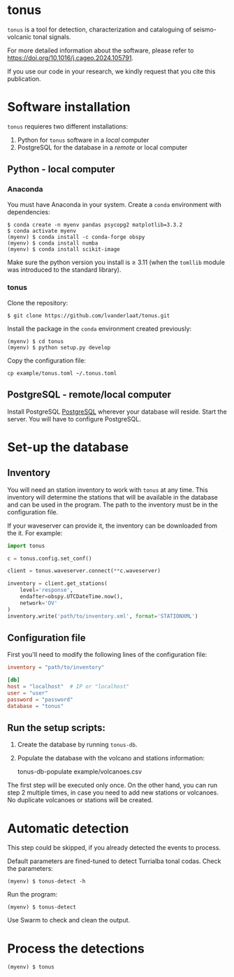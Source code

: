 # tonus

`tonus` is a tool for detection, characterization and cataloguing of seismo-volcanic tonal signals.

For more detailed information about the software, please refer to https://doi.org/10.1016/j.cageo.2024.105791.

If you use our code in your research, we kindly request that you cite this publication.

# Software installation

`tonus` requieres two different installations:

1. Python for `tonus` software in a *local* computer
2. PostgreSQL for the database in a *remote* or local computer

## Python - local computer

### Anaconda

<!-- TODO: change this -->

You must have Anaconda in your system.  Create a `conda` environment with dependencies:

    $ conda create -n myenv pandas psycopg2 matplotlib=3.3.2
    $ conda activate myenv
    (myenv) $ conda install -c conda-forge obspy
    (myenv) $ conda install numba
    (myenv) $ conda install scikit-image

Make sure the python version you install is ≥ 3.11 (when the `tomllib` module was introduced to the standard library).

### tonus

Clone the repository:

    $ git clone https://github.com/lvanderlaat/tonus.git

Install the package in the `conda` environment created previously:

    (myenv) $ cd tonus
    (myenv) $ python setup.py develop

Copy the configuration file:

    cp example/tonus.toml ~/.tonus.toml

## PostgreSQL - remote/local computer

Install PostgreSQL [PostgreSQL](https://www.postgresql.org/download/) wherever your database will reside.
Start the server. You will have to configure PostgreSQL.

# Set-up the database

## Inventory

You will need an station inventory to work with `tonus` at any time.
This inventory will determine the stations that will be available in the database and can be used in the program.
The path to the inventory must be in the configuration file.

If your waveserver can provide it, the inventory can be downloaded from the it.
For example:

```python
import tonus

c = tonus.config.set_conf()

client = tonus.waveserver.connect(**c.waveserver)

inventory = client.get_stations(
    level='response',
    endafter=obspy.UTCDateTime.now(),
    network='OV'
)
inventory.write('path/to/inventory.xml', format='STATIONXML')
```

## Configuration file

First you'll need to modify the following lines of the configuration file:

```toml
inventory = "path/to/inventory"

[db]
host = "localhost"  # IP or "localhost"
user = "user"
password = "password"
database = "tonus"
```

## Run the setup scripts:

1. Create the database by running `tonus-db`.
2. Populate the database with the volcano and stations information:

    tonus-db-populate example/volcanoes.csv

The first step will be executed only once.
On the other hand, you can run step 2 multiple times, in case you need to add
new stations or volcanoes. No duplicate volcanoes or stations will be created.

# Automatic detection

This step could be skipped, if you already detected the events to process.

Default parameters are fined-tuned to detect Turrialba tonal codas. Check the parameters:

    (myenv) $ tonus-detect -h

Run the program:

    (myenv) $ tonus-detect

Use Swarm to check and clean the output.

# Process the detections

    (myenv) $ tonus
